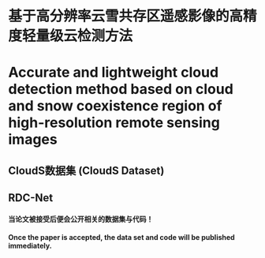 # 基于高分辨率云雪共存区遥感影像的高精度轻量级云检测方法
# Accurate and lightweight cloud detection method based on cloud and snow coexistence region of high-resolution remote sensing images

## CloudS数据集 (CloudS Dataset)

## RDC-Net

#### 当论文被接受后便会公开相关的数据集与代码！
#### Once the paper is accepted, the data set and code will be published immediately.
